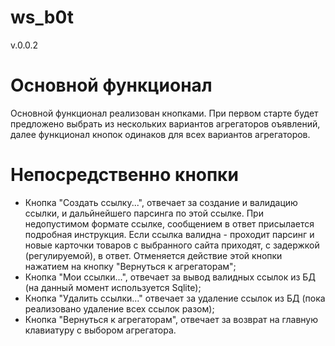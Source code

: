 # ws_b0t
v.0.0.2
#  Основной функционал
Основной функционал реализован кнопками. При первом старте будет предложено выбрать из нескольких вариантов агрегаторов оъявлений, далее функционал кнопок одинаков для всех вариантов агрегаторов.
# Непосредственно кнопки
- Кнопка "Создать ссылку...", отвечает за создание и валидацию ссылки, и дальйнейшего парсинга по этой ссылке. При недопустимом формате ссылке, сообщением в ответ присылается подробная инструкция. Если ссылка валидна - проходит парсинг и новые карточки товаров с выбранного сайта приходят, с задержкой (регулируемой), в ответ. Отменяется действие этой кнопки нажатием на кнопку "Вернуться к агрегаторам";
- Кнопка "Мои ссылки...", отвечает за вывод валидных ссылок из БД (на данный момент используется  Sqlite);
- Кнопка "Удалить ссылки..." отвечает за удаление ссылок из БД (пока реализовано удаление всех ссылок разом);
- Кнопка "Вернуться к агрегаторам", отвечает за возврат на главную клавиатуру с выбором агрегатора.

